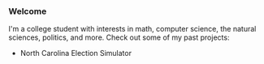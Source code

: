 ### Welcome

I'm a college student with interests in math, computer science, the natural sciences, politics, and more. Check out some of my past projects:

* North Carolina Election Simulator
<!---
- 👋 Hi, I’m @jamoul
- 👀 I’m interested in ...
- 🌱 I’m currently learning ...
- 💞️ I’m looking to collaborate on ...
- 📫 How to reach me ...


jamoul/jamoul is a ✨ special ✨ repository because its `README.md` (this file) appears on your GitHub profile.
You can click the Preview link to take a look at your changes.
--->
